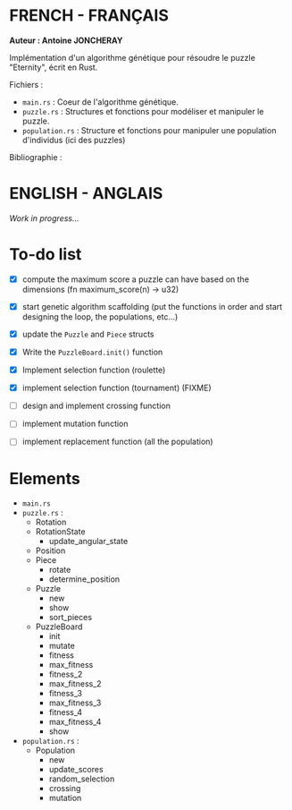 # FRENCH - FRANÇAIS

**Auteur : Antoine JONCHERAY**

Implémentation d'un algorithme génétique pour résoudre le puzzle "Eternity", écrit en Rust.

Fichiers : 
- `main.rs` : Coeur de l'algorithme génétique.
- `puzzle.rs` : Structures et fonctions pour modéliser et manipuler le puzzle.
- `population.rs` : Structure et fonctions pour manipuler une population d'individus (ici des puzzles)

Bibliographie : 


# ENGLISH - ANGLAIS

*Work in progress...*

# To-do list

- [x] compute the maximum score a puzzle can have based on the dimensions (fn maximum_score(n) -> u32)
- [x] start genetic algorithm scaffolding (put the functions in order and start designing the loop, the populations, etc...)
- [x] update the `Puzzle` and `Piece` structs
- [x] Write the `PuzzleBoard.init()` function
- [x] Implement selection function (roulette)
- [x] implement selection function (tournament) (FIXME)
- [ ] design and implement crossing function
- [ ] implement mutation function
- [ ] implement replacement function (all the population)


# Elements

- `main.rs`
- `puzzle.rs` : 
  - Rotation
  - RotationState
    - update_angular_state
  - Position
  - Piece
    - rotate
    - determine_position
  - Puzzle
    - new
    - show
    - sort_pieces
  - PuzzleBoard
    - init
    - mutate
    - fitness
    - max_fitness
    - fitness_2
    - max_fitness_2
    - fitness_3
    - max_fitness_3
    - fitness_4
    - max_fitness_4
    - show 
- `population.rs` : 
  - Population
    - new
    - update_scores
    - random_selection
    - crossing
    - mutation